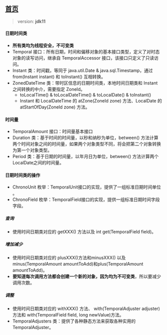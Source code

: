 ## [首页](https://kingkh1995.github.io/blog/)

> version: **jdk11**

#### 日期时间类

- **所有类均为线程安全，不可变类**
- Temporal 接口：所有日期，时间和偏移对象的基本接口类型，定义了对时态对象的读写访问，继承自 TemporalAccessor 接口，该接口只定义了只读访问。
- Instant 类：时间戳，等同于 java.util.Date & java.sql.Timestamp，通过 from(Instant instant) 和 toInstant() 互相转换。
- ZonedDateTime 类：带时区信息的日期时间类，本地时间日期类和 Instant 之间转换的中介，需要指定 ZoneId。
    - toLocalTime() & toLocalDateTime() & toLocalDate() & toInstant()
    - Instant 和 LocalDateTime 的 atZone(ZoneId zone) 方法、LocalDate 的 atStartOfDay(ZoneId zone) 方法。

#### 时间量

- TemporalAmount 接口：时间量基本接口
- Duration 类：基于时间的时间量，以秒和纳秒为单位，between() 方法计算两个时间对象之间的时间量，如果两个对象类型不同，将会把第二个对象转换为第一个对象类型。
- Period 类：基于日期的时间量，以年月日为单位，between() 方法计算两个LocalDate之间的时间量。

#### 日期时间类的操作

- ChronoUnit 枚举：TemporalUnit接口的实现，提供了一组标准日期时间单位 。
- ChronoField 枚举：TemporalField接口的实现，提供一组标准日期时间字段字段。

##### 查询

- 使用时间日期类对应的 getXXX() 方法以及 int get(TemporalField field)。

##### 增加减少

- 使用时间日期类对应的 plusXXX()方法和minusXXX() 以及 minus(TemporalAmount amountToAdd)和plus(TemporalAmount
  amountToAdd)。
- **要知道每次调用方法都会创建一个新的对象，因为均为不可变类**，所以要减少调用次数。

##### 调整

- 使用时间日期类对应的 withXXX() 方法、 with(TemporalAdjuster adjuster)方法和 with(TemporalField field, long
  newValue)方法。
- TemporalAdjusters 类：提供了各种静态方法来获取各种实用的TemporalAdjuster。